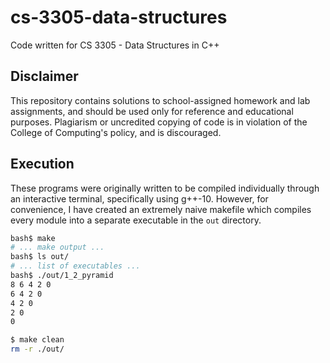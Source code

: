 # cs-3305-data-structures

Code written for CS 3305 - Data Structures in C++

## Disclaimer

This repository contains solutions to school-assigned homework and lab assignments, and should be used only for reference and educational purposes. Plagiarism or uncredited copying of code is in violation of the College of Computing's policy, and is discouraged.

## Execution

These programs were originally written to be compiled individually through an interactive terminal, specifically using g++-10. However, for convenience, I have created an extremely naive makefile which compiles every module into a separate executable in the `out` directory.

```sh
bash$ make
# ... make output ...
bash$ ls out/
# ... list of executables ...
bash$ ./out/1_2_pyramid
8 6 4 2 0
6 4 2 0
4 2 0
2 0
0

$ make clean
rm -r ./out/
```

